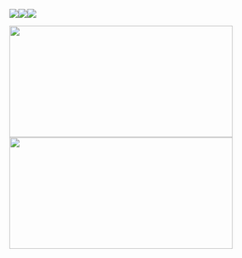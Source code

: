 

<!-- ![ellalingatores's Stats](https://github-readme-stats.vercel.app/api?username=ellalingatores&theme=vue-dark&show_icons=true&hide_border=true&count_private=true) -->
<!-- ![ellalingatores's Streak](https://github-readme-streak-stats.herokuapp.com/?user=ellalingatores&theme=vue-dark&hide_border=true) -->

  <img src="https://img.shields.io/badge/HTML5-E34F26?style=for-the-badge&logo=html5&logoColor=white" /><img src="https://img.shields.io/badge/JavaScript-323330?style=for-the-badge&logo=javascript&logoColor=F7DF1E" /><img src="https://img.shields.io/badge/CSS3-1572B6?style=for-the-badge&logo=css3&logoColor=white" />




<img align="center" width="400" height="200" src="https://github-readme-stats.vercel.app/api?username=ellalingatores&theme=vue-dark&show_icons=true&hide_border=true&count_private=true">  <img align="center" width="400" height="200" src="https://github-readme-streak-stats.herokuapp.com/?user=ellalingatores&theme=vue-dark&hide_border=true">



